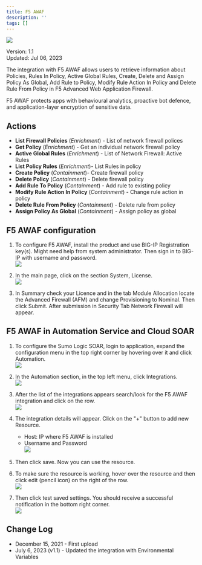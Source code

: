 ```yaml
---
title: F5 AWAF
description: ''
tags: []
---
```


![](/img/platform-services/automation-service/app-central/logos/f5-awaf.png)

Version: 1.1  
Updated: Jul 06, 2023

The integration with F5 AWAF allows users to retrieve information about Policies, Rules In Policy, Active Global Rules, Create, Delete and Assign Policy As Global, Add Rule to Policy, Modify Rule Action In Policy and Delete Rule From Policy in F5 Advanced Web Application Firewall.

F5 AWAF protects apps with behavioural analytics, proactive bot defence, and application-layer encryption of sensitive data.

## Actions

* **List Firewall Policies** (*Enrichment*) - List of network firewall polices
* **Get Policy** (*Enrichment*) - Get an individual network firewall policy
* **Active Global Rules** (*Enrichment*) - List of Network Firewall: Active Rules
* **List Policy Rules** (*Enrichment*)- List Rules in policy
* **Create Policy** (*Containment*)- Create firewall policy
* **Delete Policy** (*Containment*) - Delete firewall policy
* **Add Rule To Policy** (*Containment*) - Add rule to existing policy
* **Modify Rule Action In Policy** (*Containment*) - Change rule action in policy
* **Delete Rule From Policy** (*Containment*) - Delete rule from policy
* **Assign Policy As Global** (*Containment*) - Assign policy as global

## F5 AWAF configuration

1. To configure F5 AWAF, install the product and use BIG-IP Registration key(s). Might need help from system administrator. Then sign in to BIG-IP with username and password. <br/>![](/img/platform-services/automation-service/app-central/integrations/f5-awaf/f5-awaf-1.png)

1. In the main page, click on the section System, License. <br/>![](/img/platform-services/automation-service/app-central/integrations/f5-awaf/f5-awaf-2.png)

1. In Summary check your Licence and in the tab Module Allocation locate the Advanced Firewall (AFM) and change Provisioning to Nominal. Then click Submit. After submission in Security Tab Network Firewall will appear.

## F5 AWAF in Automation Service and Cloud SOAR

1. To configure the Sumo Logic SOAR, login to application, expand the configuration menu in the top right corner by hovering over it and click Automation. <br/>![](/img/platform-services/automation-service/app-central/integrations/f5-awaf/f5-awaf-3.png)

1. In the Automation section, in the top left menu, click Integrations. <br/>![](/img/platform-services/automation-service/app-central/integrations/f5-awaf/f5-awaf-4.png)

1. After the list of the integrations appears search/look for the F5 AWAF integration and click on the row. <br/>![](/img/platform-services/automation-service/app-central/integrations/f5-awaf/f5-awaf-5.png)

1. The integration details will appear. Click on the "+" button to add new Resource.   
   * Host: IP where F5 AWAF is installed   
   * Username and Password <br/>![](/img/platform-services/automation-service/app-central/integrations/f5-awaf/f5-awaf-6.png)

1. Then click save. Now you can use the resource.

1. To make sure the resource is working, hover over the resource and then click edit (pencil icon) on the right of the row. <br/>![](/img/platform-services/automation-service/app-central/integrations/f5-awaf/f5-awaf-7.png)

1. Then click test saved settings. You should receive a successful notification in the bottom right corner. <br/>![](/img/platform-services/automation-service/app-central/integrations/f5-awaf/f5-awaf-8.png)

## Change Log

* December 15, 2021 - First upload
* July 6, 2023 (v1.1) - Updated the integration with Environmental Variables
